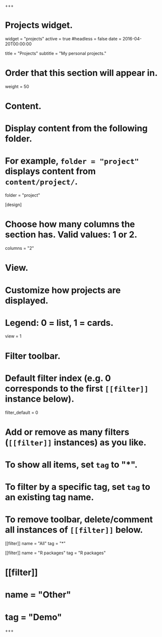 +++
# Projects widget.
widget = "projects"
active = true
#headless = false
date = 2016-04-20T00:00:00

title = "Projects"
subtitle = "My personal projects."

# Order that this section will appear in.
weight = 50

# Content.
# Display content from the following folder.
# For example, `folder = "project"` displays content from `content/project/`.
folder = "project"

[design]
# Choose how many columns the section has. Valid values: 1 or 2.
columns = "2"

# View.
# Customize how projects are displayed.
# Legend: 0 = list, 1 = cards.
view = 1

# Filter toolbar.

# Default filter index (e.g. 0 corresponds to the first `[[filter]]` instance below).
filter_default = 0

# Add or remove as many filters (`[[filter]]` instances) as you like.
# To show all items, set `tag` to "*".
# To filter by a specific tag, set `tag` to an existing tag name.
# To remove toolbar, delete/comment all instances of `[[filter]]` below.
[[filter]]
  name = "All"
  tag = "*"

[[filter]]
  name = "R packages"
  tag = "R packages"

# [[filter]]
#   name = "Other"
#   tag = "Demo"

+++

